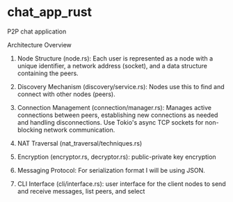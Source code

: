 # chat_app_rust

P2P chat application

Architecture Overview

1. Node Structure (node.rs): Each user is represented as a node with a unique 
identifier, a network address (socket), and a data structure containing the peers.

2. Discovery Mechanism (discovery/service.rs): Nodes use this to find and connect with other nodes (peers). 

3. Connection Management (connection/manager.rs): Manages active connections between peers, establishing new connections as needed and handling disconnections. Use Tokio's async TCP sockets for non-blocking network communication.

4. NAT Traversal (nat_traversal/techniques.rs)

5. Encryption (encryptor.rs, decryptor.rs): public-private key encryption

6. Messaging Protocol: For serialization format I will be using JSON.

7. CLI Interface (cli/interface.rs): user interface for the client nodes to send and receive messages, list peers, and select
